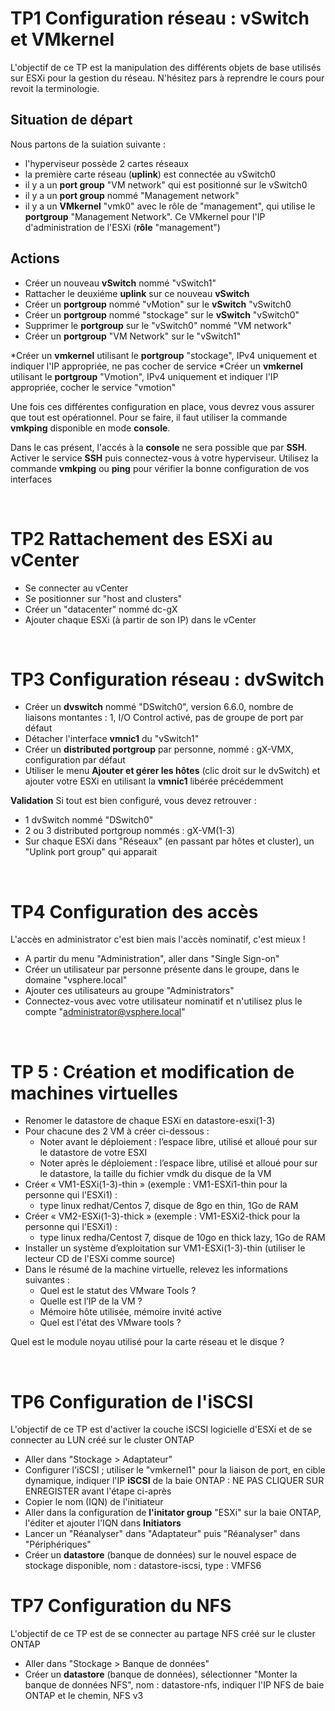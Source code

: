 # TP1 Configuration réseau : vSwitch et VMkernel

L'objectif de ce TP est la manipulation des différents objets de base utilisés sur ESXi pour la gestion du réseau.
N'hésitez pars à reprendre le cours pour revoit la terminologie.

## Situation de départ

Nous partons de la suiation suivante :
* l'hyperviseur possède 2 cartes réseaux
* la première carte réseau (**uplink**) est connectée au vSwitch0
* il y a un **port group** "VM network" qui est positionné sur le vSwitch0
* il y a un **port group** nommé "Management network"
* il y a un **VMkernel** "vmk0" avec le rôle de "management", qui utilise le **portgroup** "Management Network". Ce VMkernel pour l'IP d'administration de l'ESXi (**rôle** "management") 


## Actions
* Créer un nouveau **vSwitch** nommé "vSwitch1"
* Rattacher le deuxiéme **uplink** sur ce nouveau **vSwitch**
* Créer un **portgroup** nommé "vMotion" sur le **vSwitch** "vSwitch0
* Créer un **portgroup** nommé "stockage" sur le **vSwitch** "vSwitch0"
* Supprimer le **portgroup** sur le "vSwitch0" nommé "VM network"
* Créer un **portgroup** "VM Network" sur le "vSwitch1"

*Créer un **vmkernel** utilisant le **portgroup** "stockage", IPv4 uniquement et indiquer l'IP appropriée, ne pas cocher de service
*Créer un **vmkernel** utilisant le **portgroup** "Vmotion", IPv4 uniquement et indiquer l'IP appropriée, cocher le service "vmotion"


Une fois ces différentes configuration en place, vous devrez vous assurer que tout est opérationnel.
Pour se faire, il faut utiliser la commande **vmkping** disponible en mode **console**.

Dans le cas présent, l'accés à la **console** ne sera possible que par **SSH**.
Activer le service **SSH** puis connectez-vous à votre hyperviseur. Utilisez la commande **vmkping** ou **ping** pour vérifier la bonne configuration de vos interfaces

&nbsp;&nbsp;

# TP2 Rattachement des ESXi au vCenter

* Se connecter au vCenter
* Se positionner sur "host and clusters"
* Créer un "datacenter" nommé dc-gX
* Ajouter chaque ESXi (à partir de son IP) dans le vCenter

&nbsp;&nbsp;


# TP3 Configuration réseau : dvSwitch

* Créer un **dvswitch** nommé "DSwitch0", version 6.6.0, nombre de liaisons montantes : 1, I/O Control activé, pas de groupe de port par défaut
* Détacher l'interface **vmnic1** du "vSwitch1" 
* Créer un **distributed portgroup** par personne, nommé : gX-VMX, configuration par défaut
* Utiliser le menu **Ajouter et gérer les hôtes**  (clic droit sur le dvSwitch) et ajouter votre ESXi en utilisant la **vmnic1** libérée précédemment


**Validation**
Si tout est bien configuré, vous devez retrouver :
* 1 dvSwitch nommé "DSwitch0"
* 2 ou 3 distributed portgroup nommés : gX-VM(1-3)
* Sur chaque ESXi dans "Réseaux" (en passant par hôtes et cluster), un "Uplink port group" qui apparait

&nbsp;&nbsp;

# TP4 Configuration des accès

L'accès en administrator c'est bien mais l'accès nominatif, c'est mieux !

* A partir du menu "Administration", aller dans "Single Sign-on"
* Créer un utilisateur par personne présente dans le groupe, dans le domaine "vsphere.local"
* Ajouter ces utilisateurs au groupe "Administrators"
* Connectez-vous avec votre utilisateur nominatif et n'utilisez plus le compte "administrator@vsphere.local"

&nbsp;&nbsp;


# TP 5 : Création et modification de machines virtuelles

* Renomer le datastore de chaque ESXi en datastore-esxi(1-3)
* Pour chacune des 2 VM à créer ci-dessous :
  - Noter avant le déploiement : l’espace libre, utilisé et alloué pour sur le datastore de votre ESXI
  - Noter après le déploiement : l’espace libre, utilisé et alloué pour sur le datastore, la taille du fichier vmdk du disque de la VM
* Créer « VM1-ESXi(1-3)-thin » (exemple : VM1-ESXi1-thin pour la personne qui l'ESXi1) : 
  - type linux redhat/Centos 7, disque de 8go en thin, 1Go de RAM
* Créer « VM2-ESXi(1-3)-thick » (exemple : VM1-ESXi2-thick pour la personne qui l'ESXi1) :
  - type linux redha/Centost 7, disque de 10go en thick lazy, 1Go de RAM
* Installer un système d’exploitation sur VM1-ESXi(1-3)-thin (utiliser le lecteur CD de l'ESXi comme source)
* Dans le résumé de la machine virtuelle, relevez les informations suivantes :
  - Quel est le statut des VMware Tools ?
  - Quelle est l’IP de la VM ?
  - Mémoire hôte utilisée, mémoire invité active
  - Quel est l'état des VMware tools ?


Quel est le module noyau utilisé pour la carte réseau et le disque ?


&nbsp;&nbsp;


# TP6 Configuration de l'iSCSI
L'objectif de ce TP est d'activer la couche iSCSI logicielle d'ESXi et de se connecter au LUN créé sur le cluster ONTAP

* Aller dans "Stockage > Adaptateur"
* Configurer l'iSCSI ; utiliser le "vmkernel1" pour la liaison de port, en cible dynamique, indiquer l'IP **iSCSI** de la baie ONTAP : NE PAS CLIQUER SUR ENREGISTER avant l'étape ci-après
* Copier le nom (IQN) de l'initiateur
* Aller dans la configuration de **l'initator group** "ESXi" sur la baie ONTAP, l'éditer et ajouter l'IQN dans **Initiators**
* Lancer un "Réanalyser" dans "Adaptateur" puis "Réanalyser" dans "Périphériques"
* Créer un **datastore** (banque de données) sur le nouvel espace de stockage disponible, nom : datastore-iscsi, type : VMFS6


# TP7 Configuration du NFS
L'objectif de ce TP est de se connecter au partage NFS créé sur le cluster ONTAP

* Aller dans "Stockage > Banque de données"
* Créer un **datastore** (banque de données), sélectionner "Monter la banque de données NFS", nom : datastore-nfs, indiquer l'IP NFS de baie ONTAP et le chemin, NFS v3

